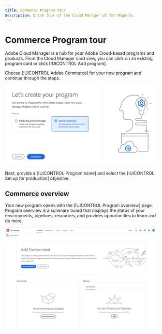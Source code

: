 ```yaml
---
title: Commerce Program tour
description: Quick tour of the Cloud Manager UI for Magento.
---
```


# Commerce Program tour

Adobe Cloud Manager is a hub for your Adobe Cloud-based programs and products. From the Cloud Manager card view, you can click on an existing program card or click [!UICONTROL Add program].

Choose [!UICONTROL Adobe Commerce] for your new program and continue through the steps.

![Programs](../assets/create-cm-program.png)

Next, provide a [!UICONTROL Program name] and select the [!UICONTROL Set up for production] objective.

## Commerce overview

Your new program opens with the [!UICONTROL Program overview] page. Program overview is a summary board that displays the status of your environments, pipelines, resources, and provides opportunities to learn and do more.

![Commerce overview](../assets/commerce-overview-new.png)

<!-- link definitions -->
